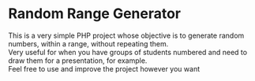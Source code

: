 # Random Range Generator

This is a very simple PHP project whose objective is to generate random numbers, within a range, without repeating them.
<br>
Very useful for when you have groups of students numbered and need to draw them for a presentation, for example.
<br>
Feel free to use and improve the project however you want
